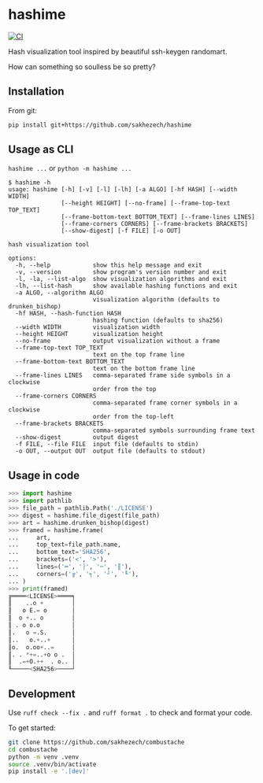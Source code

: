 # hashime

[![CI](https://github.com/sakhezech/hashime/actions/workflows/ci.yaml/badge.svg)](https://github.com/sakhezech/hashime/actions/workflows/ci.yaml)

Hash visualization tool inspired by beautiful ssh-keygen randomart.

How can something so soulless be so pretty?

## Installation

From git:

```sh
pip install git+https://github.com/sakhezech/hashime
```

## Usage as CLI

`hashime ...` or `python -m hashime ...`

```console
$ hashime -h
usage: hashime [-h] [-v] [-l] [-lh] [-a ALGO] [-hf HASH] [--width WIDTH]
               [--height HEIGHT] [--no-frame] [--frame-top-text TOP_TEXT]
               [--frame-bottom-text BOTTOM_TEXT] [--frame-lines LINES]
               [--frame-corners CORNERS] [--frame-brackets BRACKETS]
               [--show-digest] [-f FILE] [-o OUT]

hash visualization tool

options:
  -h, --help            show this help message and exit
  -v, --version         show program's version number and exit
  -l, -la, --list-algo  show visualization algorithms and exit
  -lh, --list-hash      show available hashing functions and exit
  -a ALGO, --algorithm ALGO
                        visualization algorithm (defaults to drunken_bishop)
  -hf HASH, --hash-function HASH
                        hashing function (defaults to sha256)
  --width WIDTH         visualization width
  --height HEIGHT       visualization height
  --no-frame            output visualization without a frame
  --frame-top-text TOP_TEXT
                        text on the top frame line
  --frame-bottom-text BOTTOM_TEXT
                        text on the bottom frame line
  --frame-lines LINES   comma-separated frame side symbols in a clockwise
                        order from the top
  --frame-corners CORNERS
                        comma-separated frame corner symbols in a clockwise
                        order from the top-left
  --frame-brackets BRACKETS
                        comma-separated symbols surrounding frame text
  --show-digest         output digest
  -f FILE, --file FILE  input file (defaults to stdin)
  -o OUT, --output OUT  output file (defaults to stdout)
```

## Usage in code

```py
>>> import hashime
>>> import pathlib
>>> file_path = pathlib.Path('./LICENSE')
>>> digest = hashime.file_digest(file_path)
>>> art = hashime.drunken_bishop(digest)
>>> framed = hashime.frame(
...     art,
...     top_text=file_path.name,
...     bottom_text='SHA256',
...     brackets=('<', '>'),
...     lines=('═', '│', '─', '║'),
...     corners=('╔', '╕', '┘', '╙'),
... )
>>> print(framed)
╔════<LICENSE>════╕
║    ..o +        │
║   o E.= o       │
║  o +.. o        │
║ . o o.o         │
║.   o =.S.       │
║..   o.+..+      │
║o.  o.oo+..=     │
║. . *+=..+o o .  │
║  .=+O.++  . o.. │
╙─────<SHA256>────┘
```

## Development

Use `ruff check --fix .` and `ruff format .` to check and format your code.

To get started:

```sh
git clone https://github.com/sakhezech/combustache
cd combustache
python -m venv .venv
source .venv/bin/activate
pip install -e '.[dev]'
```
